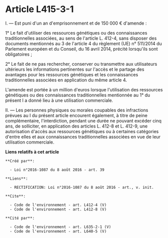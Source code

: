 # Article L415-3-1

I. — Est puni d'un an d'emprisonnement et de 150 000 € d'amende : 

1° Le fait d'utiliser des ressources génétiques ou des connaissances traditionnelles associées, au sens de l'article L.
412-4, sans disposer des documents mentionnés au 3 de l'article 4 du règlement (UE) n° 511/2014 du Parlement européen et du
Conseil, du 16 avril 2014, précité lorsqu'ils sont obligatoires ; 

2° Le fait de ne pas rechercher, conserver ou transmettre aux utilisateurs ultérieurs les informations pertinentes sur
l'accès et le partage des avantages pour les ressources génétiques et les connaissances traditionnelles associées en
application du même article 4. 

L'amende est portée à un million d'euros lorsque l'utilisation des ressources génétiques ou des connaissances traditionnelles
mentionnée au 1° du présent I a donné lieu à une utilisation commerciale. 

II. — Les personnes physiques ou morales coupables des infractions prévues au I du présent article encourent également, à
titre de peine complémentaire, l'interdiction, pendant une durée ne pouvant excéder cinq ans, de solliciter, en application
des articles L. 412-8 et L. 412-9, une autorisation d'accès aux ressources génétiques ou à certaines catégories d'entre elles
et aux connaissances traditionnelles associées en vue de leur utilisation commerciale.

**Liens relatifs à cet article**

	**Créé par**:

	  - Loi n°2016-1087 du 8 août 2016 - art. 39

	**Liens**:

	  - RECTIFICATION: Loi n°2016-1087 du 8 août 2016 - art., v. init.

	**Cite**:

	  - Code de l'environnement - art. L412-4 (V)
	  - Code de l'environnement - art. L412-8 (V)

	**Cité par**:

	  - Code de l'environnement - art. L635-2-1 (V)
	  - Code de l'environnement - art. L640-5 (V)
